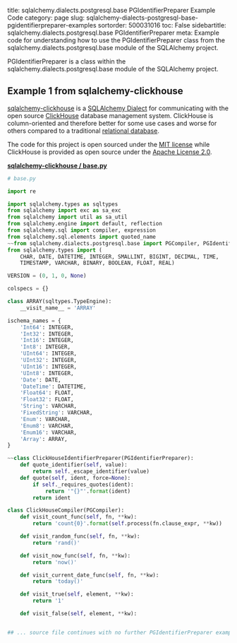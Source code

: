 title: sqlalchemy.dialects.postgresql.base PGIdentifierPreparer Example Code
category: page
slug: sqlalchemy-dialects-postgresql-base-pgidentifierpreparer-examples
sortorder: 500031016
toc: False
sidebartitle: sqlalchemy.dialects.postgresql.base PGIdentifierPreparer
meta: Example code for understanding how to use the PGIdentifierPreparer class from the sqlalchemy.dialects.postgresql.base module of the SQLAlchemy project.


PGIdentifierPreparer is a class within the sqlalchemy.dialects.postgresql.base module of the SQLAlchemy project.


## Example 1 from sqlalchemy-clickhouse
[sqlalchemy-clickhouse](https://github.com/cloudflare/sqlalchemy-clickhouse)
is a [SQLAlchemy Dialect](https://docs.sqlalchemy.org/en/13/dialects/)
for communicating with the open source [ClickHouse](https://clickhouse.tech/)
database management system. ClickHouse is column-oriented and therefore
better for some use cases and worse for others compared to a traditional
[relational database](/databases.html).

The code for this project is open sourced under the
[MIT license](https://github.com/cloudflare/sqlalchemy-clickhouse/blob/master/LICENSE.txt)
while ClickHouse is provided as open source under the
[Apache License 2.0](https://github.com/ClickHouse/ClickHouse/blob/master/LICENSE).

[**sqlalchemy-clickhouse / base.py**](https://github.com/cloudflare/sqlalchemy-clickhouse/blob/master/././base.py)

```python
# base.py

import re

import sqlalchemy.types as sqltypes
from sqlalchemy import exc as sa_exc
from sqlalchemy import util as sa_util
from sqlalchemy.engine import default, reflection
from sqlalchemy.sql import compiler, expression
from sqlalchemy.sql.elements import quoted_name
~~from sqlalchemy.dialects.postgresql.base import PGCompiler, PGIdentifierPreparer
from sqlalchemy.types import (
    CHAR, DATE, DATETIME, INTEGER, SMALLINT, BIGINT, DECIMAL, TIME,
    TIMESTAMP, VARCHAR, BINARY, BOOLEAN, FLOAT, REAL)

VERSION = (0, 1, 0, None)

colspecs = {}

class ARRAY(sqltypes.TypeEngine):
    __visit_name__ = 'ARRAY'

ischema_names = {
    'Int64': INTEGER,
    'Int32': INTEGER,
    'Int16': INTEGER,
    'Int8': INTEGER,
    'UInt64': INTEGER,
    'UInt32': INTEGER,
    'UInt16': INTEGER,
    'UInt8': INTEGER,
    'Date': DATE,
    'DateTime': DATETIME,
    'Float64': FLOAT,
    'Float32': FLOAT,
    'String': VARCHAR,
    'FixedString': VARCHAR,
    'Enum': VARCHAR,
    'Enum8': VARCHAR,
    'Enum16': VARCHAR,
    'Array': ARRAY,
}

~~class ClickHouseIdentifierPreparer(PGIdentifierPreparer):
    def quote_identifier(self, value):
        return self._escape_identifier(value)
    def quote(self, ident, force=None):
        if self._requires_quotes(ident):
            return '"{}"'.format(ident)
        return ident

class ClickHouseCompiler(PGCompiler):
    def visit_count_func(self, fn, **kw):
        return 'count{0}'.format(self.process(fn.clause_expr, **kw))

    def visit_random_func(self, fn, **kw):
        return 'rand()'

    def visit_now_func(self, fn, **kw):
        return 'now()'

    def visit_current_date_func(self, fn, **kw):
        return 'today()'

    def visit_true(self, element, **kw):
        return '1'

    def visit_false(self, element, **kw):


## ... source file continues with no further PGIdentifierPreparer examples...

```

